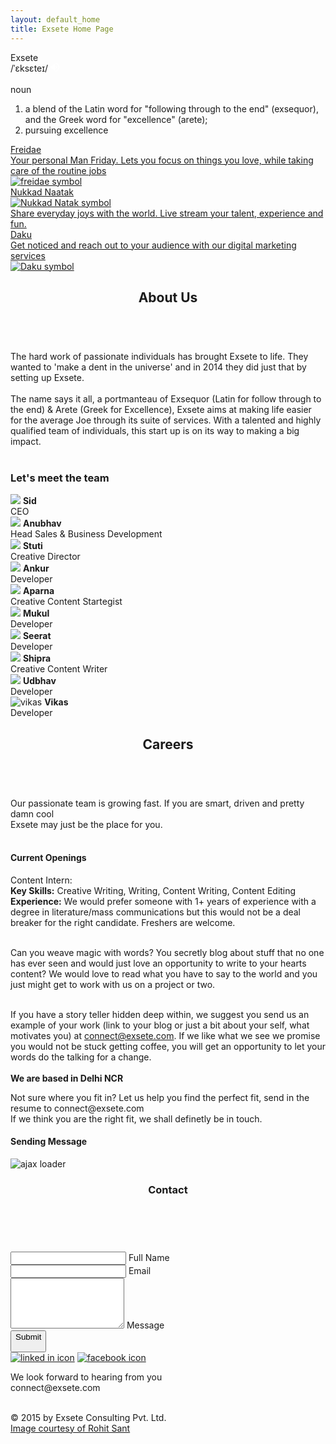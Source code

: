 ```yaml
---
layout: default_home
title: Exsete Home Page
---
```

<!--home page-->
<div class="row top-pad back-col home-div-pos backgrnd-img main-page" id="home-page" data-tag="hme">
    <div id="image-text">
        <div>
            <span id="logo-name">Exsete</span>
            <br/>
            <span id="logo-phonetics">/ˈɛksɛteɪ/</span>
            <span id="audio-cont">
            <input src="data:image/png;base64,iVBORw0KGgoAAAANSUhEUgAAAA4AAAAOCAYAAAAfSC3RAAAAAXNSR0IArs4c6QAAAARnQU1BAACxjwv8YQUAAAAJcEhZcwAADsMAAA7DAcdvqGQAAAAYdEVYdFNvZnR3YXJlAHBhaW50Lm5ldCA0LjAuNWWFMmUAAAC5SURBVDhPldIxDgFBFMbx1ejEBYg4AeeQuIZIRIGEVica56DUoXIEiTu4wUahGP9P3siE2WVe8svOe7NvM9l5mXOuSMOec2zRsfzlvfhQx9XWfdzwwMRq0cYqzlD4Wg17FYgBvhor2MFHuKcPnpCjGW7IBmGoNkLP1i3oyCslZaH9Je5oW37A5d9GxQzK18hTGsdIboweNZT0c0K/ruOI6HX4F8oGYIjkkZtarbBR/JAvoCHvWg6XPQFIbJkvWIc2TwAAAABJRU5ErkJggg==" type="image" id="btn-audio"/>
            <audio src="/data/exsete.mp3" preload="auto" id="audio">Your browser doesnt support audio</audio>
            </span>
            <br />
            <br />
            <span id="logo-pos">noun</span>
            <ol id="logo-def-ol">
            <li class="logo-def-li">a blend of the Latin word for "following through to the end" (exsequor), and the Greek word for "excellence" (arete);</li>
            <li>pursuing excellence</li>
            </ol>
        </div>
    </div>
    <div id="links">
        <!--section 1: Freidae-->
        <a href="http://www.freidae.com" id="freidae-a-out">
            <div class="col-sm-3 section-div" id="section-1">
                <div class="sec-1 div-box-bck" id="section-sub-1">
                    <span class="text-home" id="sention-h-1">
                    Freidae
                    </span>
                    <br/>
                        <div class="text-details collapse" id="section-t-1">
                        Your personal Man Friday. Lets you focus on things you love, while taking care of the routine jobs
                        </div>
                        <img src="data/img/Freidae%20Logo.png" alt="freidae symbol" id="freidae-symbol" class="symbol"/>
                </div>
            </div>
        </a>
        <!--section 2: Nukkad Naatak-->
        <a href="http://www.nukkadnaatak.com" id="nukkad-a-out">
        <div class="col-sm-3 section-div" id="section-2">
            <div class="sec-1 div-box-bck" id="section-sub-2">
                <span class="text-home" id="section-h-2">
                Nukkad Naatak
                <br/>
                <img src="data/img/n2%20logo.png" alt="Nukkad Natak symbol" id="Nukkad-Natak-symbol" class="symbol"/>
                </span>
                <div class="text-details collapse" id="section-t-2">
                Share everyday joys with the world. Live stream your talent, experience and fun.  
                </div>
            </div>
        </div>
        </a>
        <!--section 3: Daku-->
        <a href="http://www.daku.net.in" id="daku-a-out">
            <div class="col-sm-3 section-div" id="section-3">
            <div class="sec-1 div-box-bck" id="section-sub-3">
                <span class="text-home" id="section-h-3">
                Daku
                </span>
                <br/>
                    <div class="text-details collapse" id="section-t-3">
                    Get noticed and reach out to your audience with our digital marketing services
                    </div>
                    <img src="data/img/Daku%20logo.png" alt="Daku symbol" id="Daku-symbol" class="symbol"/>
            </div>
        </div>
        </a>
    </div>
    <div class="scrolle-arrow">
        <a href="#about" class="anchorLink"><span class="glyphicon glyphicon-chevron-down color-white"></span></a>
    </div>
</div>
<!--about us-->
<div id="about-us-container" class="container-fluid pad-0 back-col main-page" data-tag="abt">
    <a id="about" class="pagelink"></a>
    <header class="pad-l-r-15">
    <h2><b>About Us</b></h2>
    </header><br/>
    <section class="font-18 pad-l-r-15">
    <span>The hard work of passionate individuals  has brought Exsete to life. They wanted to 'make a dent in the universe' and in 2014 they did just that by setting up Exsete.</span><br/><br/>
        <span>The name says it all, a portmanteau of Exsequor (Latin for follow through to the end) & Arete (Greek for Excellence), Exsete aims at making life easier for the average Joe through its suite of services. With a talented and highly qualified team of individuals, this start up is on its way to making a big impact.</span><br/><br/>
        <h3 class="centre-txt">Let's meet the team</h3>
    </section>
    <section class="flex-outside font-18">
        <div class="flex-inside">
            <div class="flex-ele mobile-width"  onmouseover="imgChangeColor(this)" onmouseout="imgChangeSketch(this)">
                <img class="img-responsive about-img" src="/data/img/about_us/Sid.png" data-name="Sid"/>
                <span class="abt-img-txt"><b>Sid</b><br/>CEO</span>
            </div>
            <div class="flex-ele mobile-width"  onmouseover="imgChangeColor(this)" onmouseout="imgChangeSketch(this)">
                <img class="img-responsive about-img" src="/data/img/about_us/Anubhav.png" data-name="Anubhav"/>
                <span class="abt-img-txt"><b>Anubhav</b><br/>Head Sales & Business Development</span>
            </div>
            <div class="flex-ele mobile-width"  onmouseover="imgChangeColor(this)" onmouseout="imgChangeSketch(this)">
                <img class="img-responsive about-img" src="/data/img/about_us/Stuti.png" data-name="Stuti"/>
                <span class="abt-img-txt"><b>Stuti</b><br/>Creative Director</span>
            </div>
            <div class="flex-ele mobile-width"  onmouseover="imgChangeColor(this)" onmouseout="imgChangeSketch(this)">
                <img class="img-responsive about-img" src="/data/img/about_us/Ankur.png" data-name="Ankur"/>
                <span class="abt-img-txt"><b>Ankur</b><br/>Developer</span>
            </div>
            <div class="flex-ele mobile-width"  onmouseover="imgChangeColor(this)" onmouseout="imgChangeSketch(this)">
                <img class="img-responsive about-img" src="/data/img/about_us/Aparna.png" data-name="Aparna"/>
                <span class="abt-img-txt"><b>Aparna</b><br/>Creative Content Startegist</span>
            </div>
        </div>
        <div class="flex-inside" >
            <div class="flex-ele mobile-width" onmouseover="imgChangeColor(this)" onmouseout="imgChangeSketch(this)">
                <img class="img-responsive about-img" src="/data/img/about_us/mukul.png" data-name="mukul"/>
                <span class="abt-img-txt"><b>Mukul</b><br/>Developer</span>
            </div>
            <div class="flex-ele mobile-width" onmouseover="imgChangeColor(this)" onmouseout="imgChangeSketch(this)">
                <img class="img-responsive about-img" src="/data/img/about_us/Seerat.png" data-name="Seerat"/>
                <span class="abt-img-txt"><b>Seerat</b><br/>Developer</span>
            </div>
            <div class="flex-ele mobile-width" onmouseover="imgChangeColor(this)" onmouseout="imgChangeSketch(this)">
                <img class="img-responsive about-img" src="/data/img/about_us/Shipra.png" data-name="Shipra"/>
                <span class="abt-img-txt"><b>Shipra</b><br/>Creative Content Writer</span>
            </div>
            <div class="flex-ele mobile-width" onmouseover="imgChangeColor(this)" onmouseout="imgChangeSketch(this)">
                <img class="img-responsive about-img" src="/data/img/about_us/Udbhav.png" data-name="Udbhav"/>
                <span class="abt-img-txt"><b>Udbhav</b><br/>Developer</span>
            </div>
            <div class="flex-ele mobile-width" onmouseover="imgChangeColor(this)" onmouseout="imgChangeSketch(this)">
                <img class="img-responsive about-img" src="/data/img/about_us/Vikas.png" alt="vikas" data-name="Vikas"/>
                <span class="abt-img-txt"><b>Vikas</b><br/>Developer</span>
            </div>
        </div> 
    </section>
    <div class="scrolle-arrow" id="scrl-arw-abt">
        <a href="#home" class="anchorLink"><span class="glyphicon glyphicon-chevron-up color-white"></span></a>
        <a href="#career" class="anchorLink"><span class="glyphicon glyphicon-chevron-down color-white"></span></a>
    </div>
</div>
<!--Careers Page-->
<div class="container-fluid pad-0 back-col main-page" id="careers-container" data-tag="car">
    <a id="career" class="pagelink"></a>
    <header>
    <h2 id="car-hdr"><b>Careers</b></h2>
    </header><br/>
    <section class="txt-center font-18">
    <span class="txt-center">
    Our passionate team is growing fast. If you are smart, driven and pretty damn cool<br/> Exsete may just be the place for you.
    </span>
    </section><br/>
    <section id="team-img"></section>
    <section>
        <h4 id="jobs-heading">Current Openings</h4>
        <div>
        <span class="openings-header font-16" onclick="collapseToggle(this)"><span class="glyphicon glyphicon-plus"></span>  Content Intern:</span><br/>
        <span class="job-dtl font-16"><b>Key Skills:</b> Creative Writing, Writing, Content Writing, Content Editing<br/>
        <b>Experience:</b> We would prefer someone with 1+ years of experience with a degree in literature/mass communications but this would not be a deal breaker for the right candidate. Freshers are welcome.<br/><br/>

Can you weave magic with words? You secretly blog about stuff that no one has ever seen and would just love an opportunity to write to your hearts content? We would love to read what you have to say to the world and you just might get to work with us on a project or two.<br/><br/>

If you have a story teller hidden deep within, we suggest you send us an example of your work (link to your blog or just a bit about your self, what motivates you) at connect@exsete.com. If we like what we see we promise you would not be stuck getting coffee, you will get an opportunity to let your words do the talking for a change. <br/><br/>
<b>We are based in Delhi NCR</b><br/>
</span>

</div>
    </section>
    <footer id="car-fotr">
        Not sure where you fit in? Let us help you find the perfect fit, send in the resume to connect@exsete.com<br/>If we think you are the right fit, we shall definetly be in touch.
    </footer>
    <div class="scrolle-arrow" id="carrers-scroll-arrow">
        <a href="#about" class="anchorLink"><span class="glyphicon glyphicon-chevron-up color-white"></span></a>
        <a href="#contact"class="anchorLink"><span class="glyphicon glyphicon-chevron-down color-white"></span></a>
    </div>
</div>
<!--contact page-->
<!--Popover for message sending-->
<div id="overlay">
    <div id="popup">
        <h4 id="sndg-msg-rchus">Sending Message<br/></h4>
        <img src="/data/img/ajax-loader.GIF" id="loading-indicator-rchus" alt="ajax loader">
        <div id="reachus_message" class="notice" data-captcha-failed="Incorrect captcha!" data-error="There was an error sending the message, please try again." data-success="Message successfully sent!"></div>
    </div>
</div>
<div class="container-fluid bakgrnd-con main-page" id="contact-page-div" data-tag="cntct">
    <a id="contact" class="pagelink"></a>
    <!--Heading-->
    <header id="contact-header">
        <h3 class="heading-con">Contact</h3><br/>
    </header>
    <div class="row margin-top disp-flex flex-center" id="contact-info">
        <!--contact us form-->
        <div class="col-sm-6" id="form-div">
            <form role="form" method="POST"  id="form_reach_us">
                <div class="form-group">
                    <input type="text" class="form-control" id="inputName" name="fullName" title="Enter Your Name" required/>
                    <span class="highlight"></span>
                    <span class="hBar"></span>
                    <label>Full Name</label>
                </div>
                <div class="form-group">
                    <input type="email" class="form-control" id="inputEmail" name="email" title="Enter Your Email" required/>
                    <span class="highlight"></span>
                    <span class="hBar"></span>
                    <label>Email</label>
                </div>
                <div class="form-group">
                <textarea rows="5" class="form-control" id="comment" name="comment" title="Enter the content" required></textarea>
                    <span class="highlight"></span>
                    <span class="hBar"></span>
                    <label>Message</label>
                </div>
                <div class="form-group btn-div">
                    <button id="btn-submit" type="submit" class="btn" onclick="return false;"><span id="Button-txt" title="Click to Submit">Submit</p></button>
                </div>
                <div id="social-links-bottom">
                <a href="https://www.linkedin.com/company/exsete-consulting-pvt--ltd-?trk=ppro_cprof"><img class="img-social-links" src="/data/img/Linkedin%20icon.png" alt="linked in icon"/></a>
                <a href="https://www.facebook.com/exsete?fref=ts"><img class="img-social-links" src="/data/img/FB%20%5B54924%5D.png" alt="facebook icon"/></a>
                </div>
            </form>
        </div>
    </div>
    <div class="row disp-flex flex-center">
    <span class="cont-font color-white"><span>We look forward to hearing from you</span><br/><span class="glyphicon glyphicon-envelope"></span> connect@exsete.com</span>
    </div>
    <div class="scrolle-arrow">
        <a href="#career" class="anchorLink"><span class="glyphicon glyphicon-chevron-up color-white"></span></a>
    </div><br/>
    <!--Footer-->
    <footer class="footer" id="footer-cont">
        <p class="cont-bottom-txt" title="Copyright Exsete">
            © 2015 by Exsete Consulting Pvt. Ltd.<br class="mobile-display"/>
            <a href="http://www.rohitsant.com" class="color-white">
                <span class="courtesy-sml"> Image courtesy of Rohit Sant</span>
            </a>
        </p>
    </footer>
</div>
